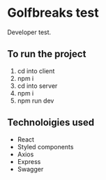 # Golfbreaks test

Developer test.

## To run the project

1. cd into client
2. npm i
3. cd into server
4. npm i
5. npm run dev

## Technoloigies used

- React
- Styled components
- Axios
- Express
- Swagger
